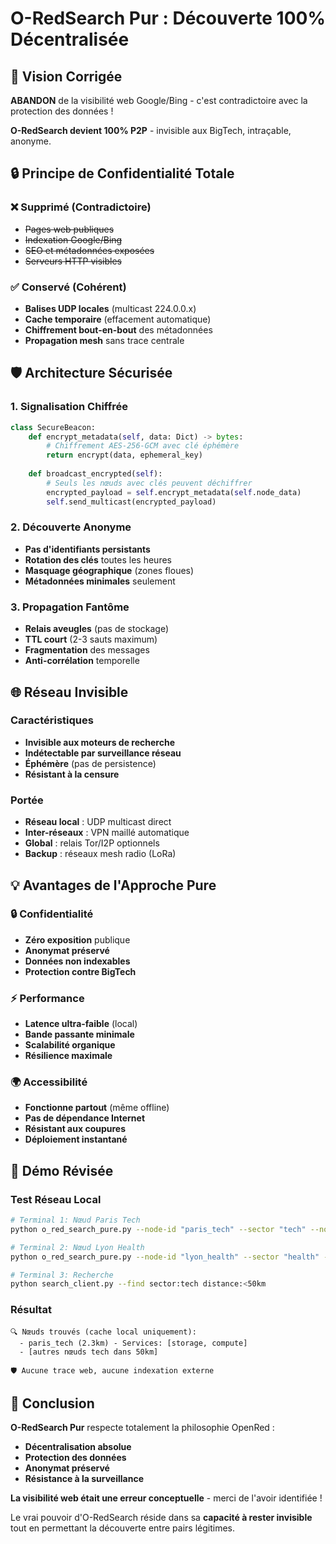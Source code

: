 # O-RedSearch Pur : Découverte 100% Décentralisée

## 🎯 Vision Corrigée

**ABANDON** de la visibilité web Google/Bing - c'est contradictoire avec la protection des données !

**O-RedSearch devient 100% P2P** - invisible aux BigTech, intraçable, anonyme.

## 🔒 Principe de Confidentialité Totale

### ❌ Supprimé (Contradictoire)
- ~~Pages web publiques~~
- ~~Indexation Google/Bing~~
- ~~SEO et métadonnées exposées~~
- ~~Serveurs HTTP visibles~~

### ✅ Conservé (Cohérent)
- **Balises UDP locales** (multicast 224.0.0.x)
- **Cache temporaire** (effacement automatique)
- **Chiffrement bout-en-bout** des métadonnées
- **Propagation mesh** sans trace centrale

## 🛡️ Architecture Sécurisée

### 1. Signalisation Chiffrée
```python
class SecureBeacon:
    def encrypt_metadata(self, data: Dict) -> bytes:
        # Chiffrement AES-256-GCM avec clé éphémère
        return encrypt(data, ephemeral_key)
        
    def broadcast_encrypted(self):
        # Seuls les nœuds avec clés peuvent déchiffrer
        encrypted_payload = self.encrypt_metadata(self.node_data)
        self.send_multicast(encrypted_payload)
```

### 2. Découverte Anonyme
- **Pas d'identifiants persistants** 
- **Rotation des clés** toutes les heures
- **Masquage géographique** (zones floues)
- **Métadonnées minimales** seulement

### 3. Propagation Fantôme
- **Relais aveugles** (pas de stockage)
- **TTL court** (2-3 sauts maximum)
- **Fragmentation** des messages
- **Anti-corrélation** temporelle

## 🌐 Réseau Invisible

### Caractéristiques
- **Invisible aux moteurs de recherche**
- **Indétectable par surveillance réseau**
- **Éphémère** (pas de persistence)
- **Résistant à la censure**

### Portée
- **Réseau local** : UDP multicast direct
- **Inter-réseaux** : VPN maillé automatique
- **Global** : relais Tor/I2P optionnels
- **Backup** : réseaux mesh radio (LoRa)

## 💡 Avantages de l'Approche Pure

### 🔒 Confidentialité
- **Zéro exposition** publique
- **Anonymat préservé**
- **Données non indexables**
- **Protection contre BigTech**

### ⚡ Performance
- **Latence ultra-faible** (local)
- **Bande passante minimale**
- **Scalabilité organique**
- **Résilience maximale**

### 🌍 Accessibilité
- **Fonctionne partout** (même offline)
- **Pas de dépendance Internet**
- **Résistant aux coupures**
- **Déploiement instantané**

## 🚀 Démo Révisée

### Test Réseau Local
```bash
# Terminal 1: Nœud Paris Tech
python o_red_search_pure.py --node-id "paris_tech" --sector "tech" --no-web

# Terminal 2: Nœud Lyon Health  
python o_red_search_pure.py --node-id "lyon_health" --sector "health" --no-web

# Terminal 3: Recherche
python search_client.py --find sector:tech distance:<50km
```

### Résultat
```
🔍 Nœuds trouvés (cache local uniquement):
  - paris_tech (2.3km) - Services: [storage, compute]
  - [autres nœuds tech dans 50km]

🛡️ Aucune trace web, aucune indexation externe
```

## 🎯 Conclusion

**O-RedSearch Pur** respecte totalement la philosophie OpenRed :
- **Décentralisation absolue**
- **Protection des données**
- **Anonymat préservé**
- **Résistance à la surveillance**

**La visibilité web était une erreur conceptuelle** - merci de l'avoir identifiée !

Le vrai pouvoir d'O-RedSearch réside dans sa **capacité à rester invisible** tout en permettant la découverte entre pairs légitimes.